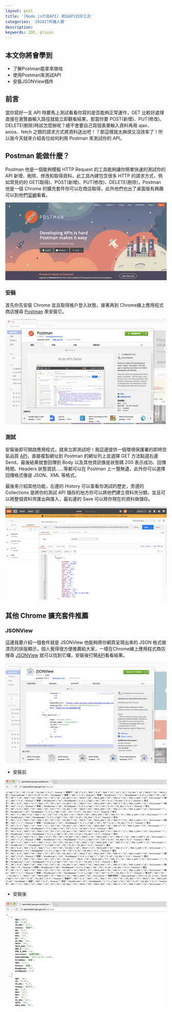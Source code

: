 ```yaml
---
layout: post
title: '[Node.js打造API] 測試API的好工具'
categories: '2018IT邦鐵人賽'
description: 
keywords: IDE, pliuin
---
```


## 本文你將會學到
- 了解Postman能拿來做啥
- 使用Postman來測試API
- 安裝JSONView插件

## 前言
當你寫好一支 API 時要馬上測試看看你寫的是否能夠正常運作，GET 比較好處理直接在瀏覽器輸入路徑就能立即觀看結果，那當你要 POST(新增)、PUT(修改)、DELETE(刪除)時該怎麼辦呢？總不會要自己寫個表單輸入資料再用 ajax、axios、fetch 之類的請求方式將資料送出吧！？那這樣就太麻煩又沒效率了！所以我今天就來介紹各位如何利用 Postman 來測試你的 API。

## Postman 能做什麼？
Postman 他是一個能夠模擬 HTTP Request 的工具能夠讓你簡單快速的測試你的 API 新增、刪除、修改和取得資料，此工具內建包含很多 HTTP 的請求方式，例如常見的的 GET(取得)、POST(新增)、PUT(修改)、DELETE(刪除)，Postman 他是一個 Chrome 的擴充套件你可以在商店取得，此外他們也出了桌面版有興趣可以到他們[官網](https://www.getpostman.com/)看看。

<img src="/images/posts/it2018/img1061230-1.png">

### 安裝
首先你先安裝 Chrome 並且取得帳戶登入狀態，接著再到 Chrome線上應用程式商店搜尋 [Postman](https://chrome.google.com/webstore/detail/postman/fhbjgbiflinjbdggehcddcbncdddomop?hl=zh-TW) 來安裝它。

<img src="/images/posts/it2018/img1061230-2.png">

### 測試

安裝後即可開啟應用程式，就來立即測試吧！我這邊提供一個環境保護署的即時空氣品質 [API](http://opendata2.epa.gov.tw/AQI.json)，直接複製網址到 Postman 的網址列上並選擇 GET 方法點選右邊 Send，最後結果就會回傳到 Body 以及其他資訊像是狀態碼 200 表示成功、回傳時間、Headers 狀態資訊......等都可以在 Postman 上一覽無遺，此外你可以選擇回傳格式像是 JSON、XML 等格式。

最後來介紹其他功能，左邊的 History 可以查看你測試的歷史，旁邊的 Collections 是將你的測試 API 儲存的地方你可以將他們建立資料夾分類，並且可以將整個資料夾匯出與匯入，最右邊的 Save 可以將你現在的資料做儲存。

<img src="/images/posts/it2018/img1061230-3.png">


## 其他 Chrome 擴充套件推薦
### JSONView
這邊我要介紹一個套件就是 JSONView 他能夠將你網頁呈現出來的 JSON 格式做漂亮的排版顯示，個人覺得很方便推薦給大家，一樣在Chrome線上應用程式商店搜尋 [JSONView](https://chrome.google.com/webstore/detail/jsonview/chklaanhfefbnpoihckbnefhakgolnmc) 就可以找到它囉，安裝後打開[API](http://opendata2.epa.gov.tw/AQI.json)看看結果。

<img src="/images/posts/it2018/img1061230-4.png">

- 安裝前

<img src="/images/posts/it2018/img1061230-5.png">

- 安裝後

<img src="/images/posts/it2018/img1061230-6.png">
